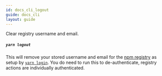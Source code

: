 ```yaml
---
id: docs_cli_logout
guide: docs_cli
layout: guide
---
```


<p class="lead">Clear registry username and email.</p>

##### `yarn logout` <a class="toc" id="toc-yarn-logout" href="#toc-yarn-logout"></a>

This will remove your stored username and email for the
[npm registry](https://www.npmjs.com/) as setup by
[`yarn login`](login). You do need to run this to de-authenticate, registry
actions are individually authenticated.
